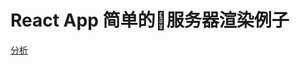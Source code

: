 # React App 简单的服务器渲染例子

[分析](https://github.com/Monsoir/Notes/blob/master/React/react/react-ssr.md)



